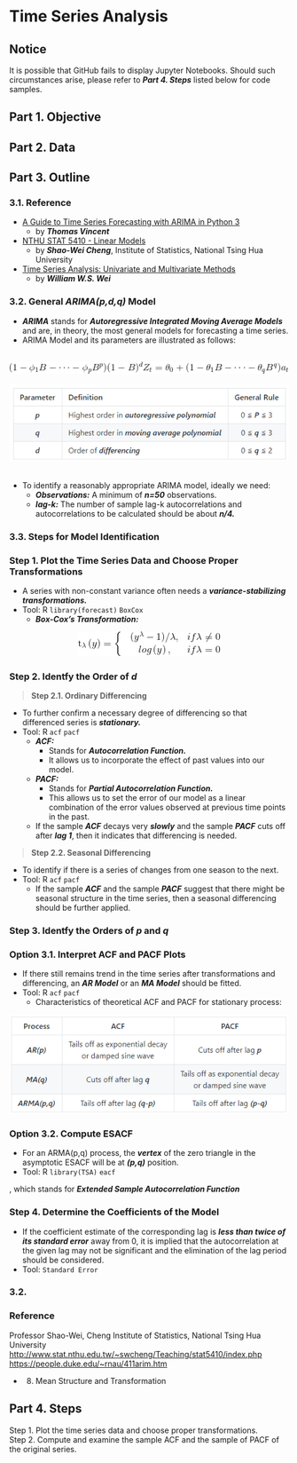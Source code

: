 # Time Series Analysis
## Notice
It is possible that GitHub fails to display Jupyter Notebooks. Should such circumstances arise, please refer to ***Part 4. Steps*** listed below for code samples.
## Part 1. Objective
## Part 2. Data
## Part 3. Outline
### 3.1. Reference
- [A Guide to Time Series Forecasting with ARIMA in Python 3](https://www.digitalocean.com/community/tutorials/a-guide-to-time-series-forecasting-with-arima-in-python-3)
  - by ***Thomas Vincent***
- [NTHU STAT 5410 - Linear Models](http://www.stat.nthu.edu.tw/~swcheng/Teaching/stat5410/index.php)
  - by ***Shao-Wei Cheng***, Institute of Statistics, National Tsing Hua University
- [Time Series Analysis: Univariate and Multivariate Methods](https://www.amazon.com/Time-Analysis-Univariate-Multivariate-Methods/dp/0321322169) 
  - by ***William W.S. Wei***

### 3.2. General ***ARIMA(p,d,q)*** Model
- ***ARIMA*** stands for ***Autoregressive Integrated Moving Average Models*** and are, in theory, the most general models for forecasting a time series.
- ARIMA Model and its parameters are illustrated as follows: 
<br>
<div align=center><img src="https://github.com/lclh813/Time_Series_Analysis/blob/master/ArimaModel.png"/></div>
<br>
<div align=center><img src="https://github.com/lclh813/Time_Series_Analysis/blob/master/ArimaParameter.png"/></div>
<br>

- To identify a reasonably appropriate ARIMA model, ideally we need:      
  - ***Observations:*** A minimum of ***n=50*** observations.  
  - ***lag-k:*** The number of sample lag-k autocorrelations and autocorrelations to be calculated should be about ***n/4.*** 

### 3.3. Steps for Model Identification
### Step 1. Plot the Time Series Data and Choose Proper Transformations
- A series with non-constant variance often needs a ***variance-stabilizing transformations.***
- Tool: R ```library(forecast)``` ```BoxCox```
  - ***Box-Cox’s Transformation:***

<div align=center><img src="https://github.com/lclh813/Time_Series_Analysis/blob/master/BoxCox.png"/></div>

### Step 2. Identfy the Order of ***d***
> **Step 2.1. Ordinary Differencing**
- To further confirm a necessary degree of differencing so that differenced series is ***stationary.***
- Tool: R ```acf``` ```pacf```
  - ***ACF:*** 
    - Stands for ***Autocorrelation Function.***
    - It allows us to incorporate the effect of past values into our model.
  - ***PACF:*** 
    - Stands for ***Partial Autocorrelation Function.***
    - This allows us to set the error of our model as a linear combination of the error values observed at previous time points in the past.
  - If the sample ***ACF*** decays very ***slowly*** and the sample ***PACF*** cuts off after ***lag 1***, then it indicates that differencing is needed.
  
> **Step 2.2. Seasonal Differencing**
- To identify if there is a series of changes from one season to the next.
- Tool: R ```acf``` ```pacf```
  - If the sample ***ACF*** and the sample ***PACF*** suggest that there might be seasonal structure in the time series, then a seasonal differencing should be further applied.
  
### Step 3. Identfy the Orders of ***p*** and ***q***
### Option 3.1. Interpret ACF and PACF Plots
- If there still remains trend in the time series after transformations and differencing, an ***AR Model*** or an ***MA Model*** should be fitted.
- Tool: R ```acf``` ```pacf```
  - Characteristics of theoretical ACF and PACF for stationary process:

<div align=center><img src="https://github.com/lclh813/Time_Series_Analysis/blob/master/ArimaAcfPacf.png"/></div>

### Option 3.2. Compute ESACF
- For an ARMA(p,q) process, the ***vertex*** of the zero triangle in the asymptotic ESACF will be at ***(p,q)*** position.
- Tool: R ```library(TSA)``` ```eacf```

, which stands for ***Extended Sample Autocorrelation Function*** 

  
### Step 4. Determine the Coefficients of the Model
- If the coefficient estimate of the corresponding lag is ***less than twice of its standard error*** away from 0, it is implied that the autocorrelation at the given lag may not be significant and the elimination of the lag period should be considered.
- Tool: ```Standard Error```








### 3.2. 

### Reference
Professor Shao-Wei, Cheng
Institute of Statistics, National Tsing Hua University
http://www.stat.nthu.edu.tw/~swcheng/Teaching/stat5410/index.php
https://people.duke.edu/~rnau/411arim.htm
- 08. Mean Structure and Transformation




## Part 4. Steps

Step 1. Plot the time series data and choose proper transformations.  
Step 2. Compute and examine the sample ACF and the sample of PACF of the original series.
